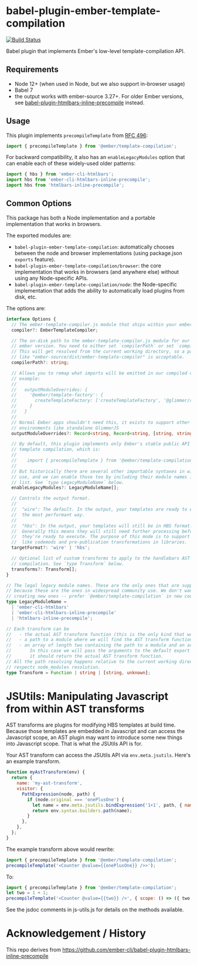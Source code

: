 # babel-plugin-ember-template-compilation

<a href="https://github.com/emberjs/babel-plugin-ember-template-compilation"><img alt="Build Status" src="https://github.com/emberjs/babel-plugin-ember-template-compilation/workflows/CI/badge.svg"></a>

Babel plugin that implements Ember's low-level template-compilation API.

## Requirements

- Node 12+ (when used in Node, but we also support in-browser usage)
- Babel 7
- the output works with ember-source 3.27+. For older Ember versions, see [babel-plugin-htmlbars-inline-precompile](https://github.com/ember-cli/babel-plugin-htmlbars-inline-precompile) instead.

## Usage

This plugin implements `precompileTemplate` from [RFC 496](https://github.com/emberjs/rfcs/blob/master/text/0496-handlebars-strict-mode.md#low-level-apis):

```js
import { precompileTemplate } from '@ember/template-compilation';
```

For backward compatibility, it also has an `enableLegacyModules` option that can enable each of these widely-used older patterns:

```js
import { hbs } from 'ember-cli-htmlbars';
import hbs from 'ember-cli-htmlbars-inline-precompile';
import hbs from 'htmlbars-inline-precompile';
```

## Common Options

This package has both a Node implementation and a portable implementation that works in browsers.

The exported modules are:

- `babel-plugin-ember-template-compilation`: automatically chooses between the node and browser implementations (using package.json `exports` feature).
- `babel-plugin-ember-template-compilation/browser`: the core implementation that works in browsers (and anywhere else) without using any Node-specific APIs.
- `babel-plugin-ember-template-compilation/node`: the Node-specific implementation that adds the ability to automatically load plugins from disk, etc.

The options are:

```ts
interface Options {
  // The ember-template-compiler.js module that ships within your ember-source version. In the browser implementation, this is mandatory. In the Node implementation you can use compilerPath instead.
  compiler?: EmberTemplateCompiler;

  // The on-disk path to the ember-template-compiler.js module for our current
  // ember version. You need to either set `compilerPath` or set `compiler`.
  // This will get resolved from the current working directory, so a package name
  // like "ember-source/dist/ember-template-compiler" is acceptable.
  compilerPath?: string;

  // Allows you to remap what imports will be emitted in our compiled output. By
  // example:
  //
  //   outputModuleOverrides: {
  //     '@ember/template-factory': {
  //       createTemplateFactory: ['createTemplateFactory', '@glimmer/core'],
  //     }
  //   }
  //
  // Normal Ember apps shouldn't need this, it exists to support other
  // environments like standalone GlimmerJS
  outputModuleOverrides?: Record<string, Record<string, [string, string]>>;

  // By default, this plugin implements only Ember's stable public API for
  // template compilation, which is:
  //
  //    import { precompileTemplate } from '@ember/template-compilation';
  //
  // But historically there are several other importable syntaxes in widespread
  // use, and we can enable those too by including their module names in this
  // list. See `type LegacyModuleName` below.
  enableLegacyModules?: LegacyModuleName[];

  // Controls the output format.
  //
  //  "wire": The default. In the output, your templates are ready to execute in
  //  the most performant way.
  //
  //  "hbs": In the output, your templates will still be in HBS format.
  //  Generally this means they will still need further processing before
  //  they're ready to execute. The purpose of this mode is to support things
  //  like codemods and pre-publication transformations in libraries.
  targetFormat?: 'wire' | 'hbs';

  // Optional list of custom transforms to apply to the handlebars AST before
  // compilation. See `type Transform` below.
  transforms?: Transform[];
}

// The legal legacy module names. These are the only ones that are supported,
// because these are the ones in widespread community use. We don't want people
// creating new ones -- prefer `@ember/template-compilation` in new code.
type LegacyModuleName =
  | 'ember-cli-htmlbars'
  | 'ember-cli-htmlbars-inline-precompile'
  | 'htmlbars-inline-precompile';

// Each transform can be
//   - the actual AST transform function (this is the only kind that works in non-Node environments)
//   - a path to a module where we will find the AST transform function as the default export
//   - an array of length two containing the path to a module and an arguments object.
//       In this case we will pass the arguments to the default export from the module and
//       it should return the actual AST transform function.
// All the path resolving happens relative to the current working directory and
// respects node_modules resolution.
type Transform = Function | string | [string, unknown];
```

# JSUtils: Manipulating Javascript from within AST transforms

AST transforms are plugins for modifying HBS templates at build time. Because those templates are embedded in Javascript and can access the Javascript scope, an AST plugin may want to introduce some new things into Javascript scope. That is what the JSUtils API is for.

Your AST transform can access the JSUtils API via `env.meta.jsutils`. Here's an example transform.

```js
function myAstTransform(env) {
  return {
    name: 'my-ast-transform',
    visitor: {
      PathExpression(node, path) {
        if (node.original === 'onePlusOne') {
          let name = env.meta.jsutils.bindExpression('1+1', path, { nameHint: 'two' });
          return env.syntax.builders.path(name);
        }
      },
    },
  };
}
```

The example transform above would rewrite:

```js
import { precompileTemplate } from '@ember/template-compilation';
precompileTemplate('<Counter @value={{onePlusOne}} />>');
```

To:

```js
import { precompileTemplate } from '@ember/template-compilation';
let two = 1 + 1;
precompileTemplate('<Counter @value={{two}} />', { scope: () => ({ two }) });
```

See the jsdoc comments in js-utils.js for details on the methods available.

# Acknowledgement / History

This repo derives from https://github.com/ember-cli/babel-plugin-htmlbars-inline-precompile
